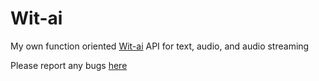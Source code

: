 # Wit-ai

My own function oriented [Wit-ai](http://wit.ai/) API for text, audio, and audio streaming

Please report any bugs [here](https://github.com/ScottishCyclops/wit-ai/issues)
